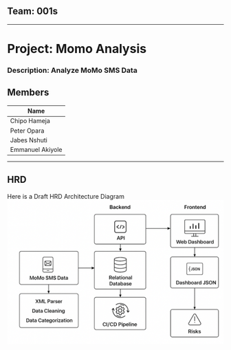 ## Team: 001s
---
# Project: Momo Analysis
### Description: Analyze MoMo SMS Data

## Members

| Name              |
| ----------------- |
| Chipo Hameja      |
| Peter Opara       |
| Jabes Nshuti      |
| Emmanuel Akiyole  |

---
## HRD
Here is a Draft HRD Architecture Diagram
![alt text](https://github.com/chameja/momo-analysis/blob/main/momo_hld.png "Draft HRD Architecture Diagram")
